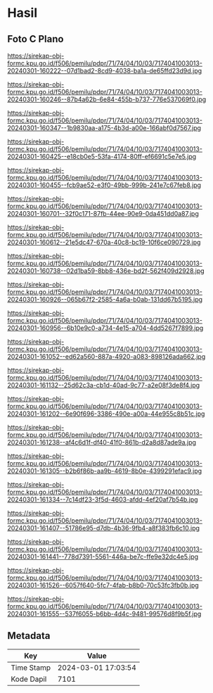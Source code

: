 # Hasil

## Foto C Plano

https://sirekap-obj-formc.kpu.go.id/f506/pemilu/pdpr/71/74/04/10/03/7174041003013-20240301-160222--07d1bad2-8cd9-4038-ba1a-de65ffd23d9d.jpg

https://sirekap-obj-formc.kpu.go.id/f506/pemilu/pdpr/71/74/04/10/03/7174041003013-20240301-160246--87b4a62b-6e84-455b-b737-776e537069f0.jpg

https://sirekap-obj-formc.kpu.go.id/f506/pemilu/pdpr/71/74/04/10/03/7174041003013-20240301-160347--1b9830aa-a175-4b3d-a00e-166abf0d7567.jpg

https://sirekap-obj-formc.kpu.go.id/f506/pemilu/pdpr/71/74/04/10/03/7174041003013-20240301-160425--e18cb0e5-53fa-4174-80ff-ef6691c5e7e5.jpg

https://sirekap-obj-formc.kpu.go.id/f506/pemilu/pdpr/71/74/04/10/03/7174041003013-20240301-160455--fcb9ae52-e3f0-49bb-999b-241e7c67feb8.jpg

https://sirekap-obj-formc.kpu.go.id/f506/pemilu/pdpr/71/74/04/10/03/7174041003013-20240301-160701--32f0c171-87fb-44ee-90e9-0da451dd0a87.jpg

https://sirekap-obj-formc.kpu.go.id/f506/pemilu/pdpr/71/74/04/10/03/7174041003013-20240301-160612--21e5dc47-670a-40c8-bc19-10f6ce090729.jpg

https://sirekap-obj-formc.kpu.go.id/f506/pemilu/pdpr/71/74/04/10/03/7174041003013-20240301-160738--02d1ba59-8bb8-436e-bd2f-562f409d2928.jpg

https://sirekap-obj-formc.kpu.go.id/f506/pemilu/pdpr/71/74/04/10/03/7174041003013-20240301-160926--065b67f2-2585-4a6a-b0ab-131dd67b5195.jpg

https://sirekap-obj-formc.kpu.go.id/f506/pemilu/pdpr/71/74/04/10/03/7174041003013-20240301-160956--6b10e9c0-a734-4e15-a704-4dd5267f7899.jpg

https://sirekap-obj-formc.kpu.go.id/f506/pemilu/pdpr/71/74/04/10/03/7174041003013-20240301-161052--ed62a560-887a-4920-a083-898126ada662.jpg

https://sirekap-obj-formc.kpu.go.id/f506/pemilu/pdpr/71/74/04/10/03/7174041003013-20240301-161132--25d62c3a-cb1d-40ad-9c77-a2e08f3de8f4.jpg

https://sirekap-obj-formc.kpu.go.id/f506/pemilu/pdpr/71/74/04/10/03/7174041003013-20240301-161202--6e90f696-3386-490e-a00a-44e955c8b51c.jpg

https://sirekap-obj-formc.kpu.go.id/f506/pemilu/pdpr/71/74/04/10/03/7174041003013-20240301-161238--af4c6d1f-df40-41f0-861b-d2a8d87ade9a.jpg

https://sirekap-obj-formc.kpu.go.id/f506/pemilu/pdpr/71/74/04/10/03/7174041003013-20240301-161305--b2b6f86b-aa9b-4619-8b0e-4399291efac9.jpg

https://sirekap-obj-formc.kpu.go.id/f506/pemilu/pdpr/71/74/04/10/03/7174041003013-20240301-161334--7c14df23-3f5d-4603-afdd-4ef20af7b54b.jpg

https://sirekap-obj-formc.kpu.go.id/f506/pemilu/pdpr/71/74/04/10/03/7174041003013-20240301-161407--51786e95-d7db-4b36-9fb4-a8f383fb6c10.jpg

https://sirekap-obj-formc.kpu.go.id/f506/pemilu/pdpr/71/74/04/10/03/7174041003013-20240301-161441--778d7391-5561-446a-be7c-ffe9e32dc4e5.jpg

https://sirekap-obj-formc.kpu.go.id/f506/pemilu/pdpr/71/74/04/10/03/7174041003013-20240301-161526--6057f640-5fc7-4fab-b8b0-70c53fc3fb0b.jpg

https://sirekap-obj-formc.kpu.go.id/f506/pemilu/pdpr/71/74/04/10/03/7174041003013-20240301-161555--537f6055-b6bb-4d4c-9481-99576d8f9b5f.jpg


## Metadata

| Key        | Value               |
| ---------- | ------------------- |
| Time Stamp | 2024-03-01 17:03:54 |
| Kode Dapil | 7101                |



